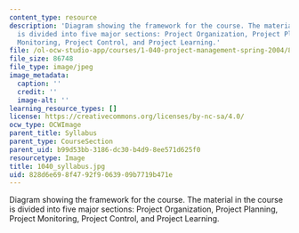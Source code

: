 ```yaml
---
content_type: resource
description: 'Diagram showing the framework for the course. The material in the course
  is divided into five major sections: Project Organization, Project Planning, Project
  Monitoring, Project Control, and Project Learning.'
file: /ol-ocw-studio-app/courses/1-040-project-management-spring-2004/828d6e698f4792f9063909b7719b471e_1040_syllabus.jpg
file_size: 86748
file_type: image/jpeg
image_metadata:
  caption: ''
  credit: ''
  image-alt: ''
learning_resource_types: []
license: https://creativecommons.org/licenses/by-nc-sa/4.0/
ocw_type: OCWImage
parent_title: Syllabus
parent_type: CourseSection
parent_uid: b99d53bb-3186-dc30-b4d9-8ee571d625f0
resourcetype: Image
title: 1040_syllabus.jpg
uid: 828d6e69-8f47-92f9-0639-09b7719b471e
---
```

Diagram showing the framework for the course. The material in the course is divided into five major sections: Project Organization, Project Planning, Project Monitoring, Project Control, and Project Learning.